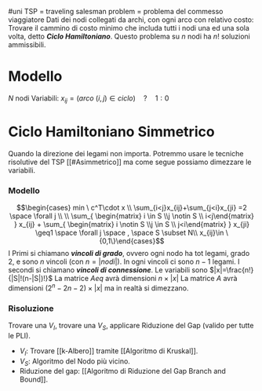 #uni 
TSP = traveling salesman problem = problema del commesso viaggiatore
Dati dei nodi collegati da archi, con ogni arco con relativo costo:
Trovare il cammino di costo minimo che includa tutti i nodi una ed una sola volta, detto ___Ciclo Hamiltoniano___.
Questo problema su $n$ nodi ha $n!$ soluzioni ammissibili.
# Modello
$N$ nodi
Variabili: $x_{ij}= (arco \ (i,j) \in ciclo) \quad ? \quad 1:0$ 
$$$$
# Ciclo Hamiltoniano Simmetrico
Quando la direzione dei legami non importa.
Potremmo usare le tecniche risolutive del TSP [[#Asimmetrico]] ma come segue possiamo dimezzare le variabili.
### Modello
$$\begin{cases} min \  c^T\cdot x \\ \sum_{i<j}x_{ij}+\sum_{j<i}x_{ji} =2 \space \forall j \\ \\ \sum_{ \begin{matrix} i \in S \\j \notin S \\ i<j\end{matrix} } x_{ij} + \sum_{ \begin{matrix} i \notin S \\j \in S \\ j<i\end{matrix} } x_{ji} \geq1 \space \forall j \space , \space S \subset N\\ x_{ij}\in \{0,1\}\end{cases}$$
I Primi si chiamano ___vincoli di grado___, ovvero ogni nodo ha tot legami, grado 2, e sono $n$ vincoli (con $n=|nodi|$). In ogni vincoli ci sono $n-1$ legami.
I secondi si chiamano ___vincoli di connessione___.
Le variabili sono $|x|=\frac{n!}{|S|!(n-|S|)!}$ 
La matrice $Aeq$ avrà dimensioni $n\times |x|$ 
La matrice $A$ avrà dimensioni $(2^n-2n-2) \times |x|$ ma in realtà si dimezzano.
### Risoluzione
Trovare una $V_I$, trovare una $V_S$, applicare Riduzione del Gap (valido per tutte le PLI).
- $V_I$: Trovare [[k-Albero]] tramite [[Algoritmo di Kruskal]].
- $V_S$: Algoritmo del Nodo più vicino.
- Riduzione del gap: [[Algoritmo di Riduzione del Gap Branch and Bound]]. 